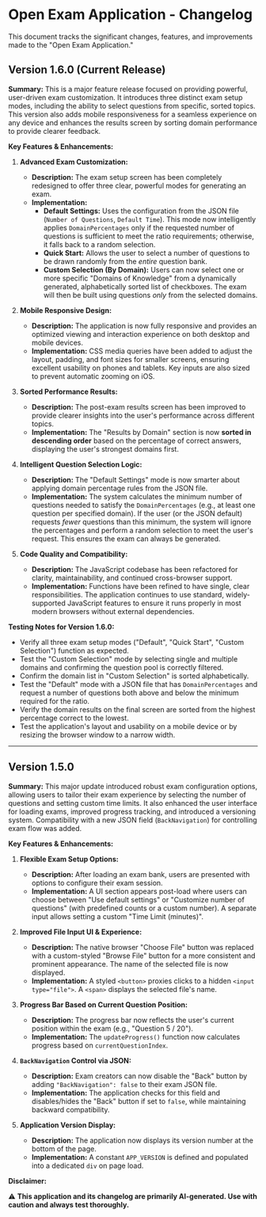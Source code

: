 # Open Exam Application - Changelog

This document tracks the significant changes, features, and improvements made to the "Open Exam Application."

## Version 1.6.0 (Current Release)

**Summary:** This is a major feature release focused on providing powerful, user-driven exam customization. It introduces three distinct exam setup modes, including the ability to select questions from specific, sorted topics. This version also adds mobile responsiveness for a seamless experience on any device and enhances the results screen by sorting domain performance to provide clearer feedback.

**Key Features & Enhancements:**

1.  **Advanced Exam Customization:**
    *   **Description:** The exam setup screen has been completely redesigned to offer three clear, powerful modes for generating an exam.
    *   **Implementation:**
        *   **Default Settings:** Uses the configuration from the JSON file (`Number of Questions`, `Default Time`). This mode now intelligently applies `DomainPercentages` only if the requested number of questions is sufficient to meet the ratio requirements; otherwise, it falls back to a random selection.
        *   **Quick Start:** Allows the user to select a number of questions to be drawn randomly from the *entire* question bank.
        *   **Custom Selection (By Domain):** Users can now select one or more specific "Domains of Knowledge" from a dynamically generated, alphabetically sorted list of checkboxes. The exam will then be built using questions *only* from the selected domains.

2.  **Mobile Responsive Design:**
    *   **Description:** The application is now fully responsive and provides an optimized viewing and interaction experience on both desktop and mobile devices.
    *   **Implementation:** CSS media queries have been added to adjust the layout, padding, and font sizes for smaller screens, ensuring excellent usability on phones and tablets. Key inputs are also sized to prevent automatic zooming on iOS.

3.  **Sorted Performance Results:**
    *   **Description:** The post-exam results screen has been improved to provide clearer insights into the user's performance across different topics.
    *   **Implementation:** The "Results by Domain" section is now **sorted in descending order** based on the percentage of correct answers, displaying the user's strongest domains first.

4.  **Intelligent Question Selection Logic:**
    *   **Description:** The "Default Settings" mode is now smarter about applying domain percentage rules from the JSON file.
    *   **Implementation:** The system calculates the minimum number of questions needed to satisfy the `DomainPercentages` (e.g., at least one question per specified domain). If the user (or the JSON default) requests *fewer* questions than this minimum, the system will ignore the percentages and perform a random selection to meet the user's request. This ensures the exam can always be generated.

5.  **Code Quality and Compatibility:**
    *   **Description:** The JavaScript codebase has been refactored for clarity, maintainability, and continued cross-browser support.
    *   **Implementation:** Functions have been refined to have single, clear responsibilities. The application continues to use standard, widely-supported JavaScript features to ensure it runs properly in most modern browsers without external dependencies.

**Testing Notes for Version 1.6.0:**

*   Verify all three exam setup modes ("Default", "Quick Start", "Custom Selection") function as expected.
*   Test the "Custom Selection" mode by selecting single and multiple domains and confirming the question pool is correctly filtered.
*   Confirm the domain list in "Custom Selection" is sorted alphabetically.
*   Test the "Default" mode with a JSON file that has `DomainPercentages` and request a number of questions both above and below the minimum required for the ratio.
*   Verify the domain results on the final screen are sorted from the highest percentage correct to the lowest.
*   Test the application's layout and usability on a mobile device or by resizing the browser window to a narrow width.

---

## Version 1.5.0

**Summary:** This major update introduced robust exam configuration options, allowing users to tailor their exam experience by selecting the number of questions and setting custom time limits. It also enhanced the user interface for loading exams, improved progress tracking, and introduced a versioning system. Compatibility with a new JSON field (`BackNavigation`) for controlling exam flow was added.

**Key Features & Enhancements:**

1.  **Flexible Exam Setup Options:**
    *   **Description:** After loading an exam bank, users are presented with options to configure their exam session.
    *   **Implementation:** A UI section appears post-load where users can choose between "Use default settings" or "Customize number of questions" (with predefined counts or a custom number). A separate input allows setting a custom "Time Limit (minutes)".

2.  **Improved File Input UI & Experience:**
    *   **Description:** The native browser "Choose File" button was replaced with a custom-styled "Browse File" button for a more consistent and prominent appearance. The name of the selected file is now displayed.
    *   **Implementation:** A styled `<button>` proxies clicks to a hidden `<input type="file">`. A `<span>` displays the selected file's name.

3.  **Progress Bar Based on Current Question Position:**
    *   **Description:** The progress bar now reflects the user's current position within the exam (e.g., "Question 5 / 20").
    *   **Implementation:** The `updateProgress()` function now calculates progress based on `currentQuestionIndex`.

4.  **`BackNavigation` Control via JSON:**
    *   **Description:** Exam creators can now disable the "Back" button by adding `"BackNavigation": false` to their exam JSON file.
    *   **Implementation:** The application checks for this field and disables/hides the "Back" button if set to `false`, while maintaining backward compatibility.

5.  **Application Version Display:**
    *   **Description:** The application now displays its version number at the bottom of the page.
    *   **Implementation:** A constant `APP_VERSION` is defined and populated into a dedicated `div` on page load.

**Disclaimer:**

⚠️ **This application and its changelog are primarily AI-generated. Use with caution and always test thoroughly.**